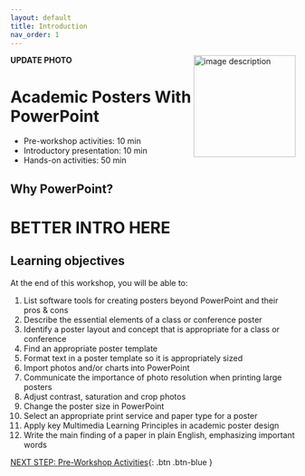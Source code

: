 ```yaml
---
layout: default
title: Introduction 
nav_order: 1
---
```

**UPDATE PHOTO**
<img src="images/WORKSHOP-LOGO-HERE.png" style="float:right;width:180px;" alt="image description">

# Academic Posters With PowerPoint

- Pre-workshop activities: 10 min 
- Introductory presentation: 10 min
- Hands-on activities: 50 min

## Why PowerPoint?

# **BETTER INTRO HERE**

## Learning objectives

At the end of this workshop, you will be able to:

1.  List software tools for creating posters beyond PowerPoint and their pros & cons
2.  Describe the essential elements of a class or conference poster
3.  Identify a poster layout and concept that is appropriate for a class or conference
4.  Find an appropriate poster template
5.  Format text in a poster template so it is appropriately sized
6.  Import photos and/or charts into PowerPoint
7.  Communicate the importance of photo resolution when printing large posters
8.  Adjust contrast, saturation and crop photos
9.  Change the poster size in PowerPoint
10.  Select an appropriate print service and paper type for a poster
11.  Apply key Multimedia Learning Principles in academic poster design
12.  Write the main finding of a paper in plain English, emphasizing important words
 
[NEXT STEP: Pre-Workshop Activities](pre-workshop.html){: .btn .btn-blue }
